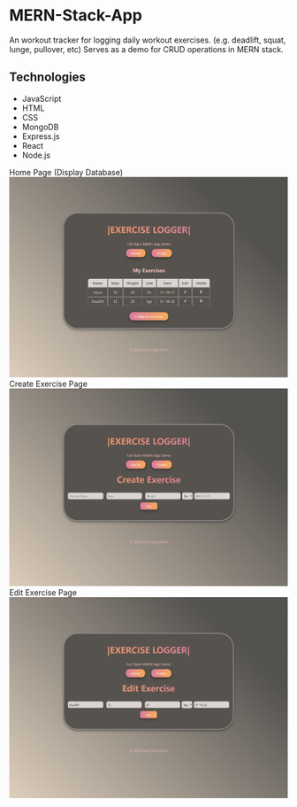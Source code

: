 # MERN-Stack-App

An workout tracker for logging daily workout exercises. (e.g. deadlift, squat, lunge, pullover, etc)
Serves as a demo for CRUD operations in MERN stack.


## Technologies
* JavaScript
* HTML
* CSS
* MongoDB
* Express.js
* React
* Node.js


Home Page (Display Database)
![Home Page](https://github.com/anson-poon/MERN-Stack-App/blob/main/images/Home%20Page.png)
Create Exercise Page
![Home Page](https://github.com/anson-poon/MERN-Stack-App/blob/main/images/Create%20Page.png)
Edit Exercise Page
![Home Page](https://github.com/anson-poon/MERN-Stack-App/blob/main/images/Edit%20Page.png)
